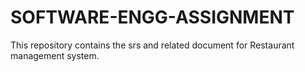 # SOFTWARE-ENGG-ASSIGNMENT
This repository contains the srs and related document for Restaurant management system.
